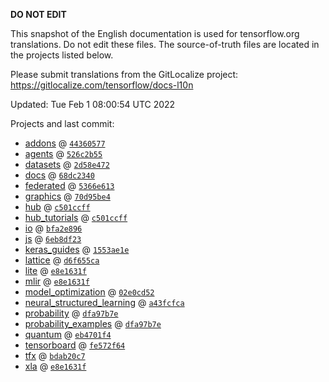 __DO NOT EDIT__

This snapshot of the English documentation is used for tensorflow.org
translations. Do not edit these files. The source-of-truth files are located in
the projects listed below.

Please submit translations from the GitLocalize project: https://gitlocalize.com/tensorflow/docs-l10n

Updated: Tue Feb  1 08:00:54 UTC 2022

Projects and last commit:

- [addons](https://github.com/tensorflow/addons/tree/master/docs) @ <a href='https://github.com/tensorflow/addons/commit/44360577c7856768bab7aa2ed7e8bf16b4b249c2'><code>44360577</code></a>
- [agents](https://github.com/tensorflow/agents/tree/master/docs) @ <a href='https://github.com/tensorflow/agents/commit/526c2b556910b369cf9c7afb6c6138b8ed563d2f'><code>526c2b55</code></a>
- [datasets](https://github.com/tensorflow/datasets/tree/master/docs) @ <a href='https://github.com/tensorflow/datasets/commit/2d58e4729d0b14410a3e576ce724e40887a09211'><code>2d58e472</code></a>
- [docs](https://github.com/tensorflow/docs/tree/master/site/en) @ <a href='https://github.com/tensorflow/docs/commit/68dc2340900a9fcfe549bae264203a1ee297e78f'><code>68dc2340</code></a>
- [federated](https://github.com/tensorflow/federated/tree/main/docs) @ <a href='https://github.com/tensorflow/federated/commit/5366e6134e7bce76544484284eec255cffaebb63'><code>5366e613</code></a>
- [graphics](https://github.com/tensorflow/graphics/tree/master/tensorflow_graphics/g3doc) @ <a href='https://github.com/tensorflow/graphics/commit/70d95be41459f8d3abc1a687ac038839d142d533'><code>70d95be4</code></a>
- [hub](https://github.com/tensorflow/hub/tree/master/docs) @ <a href='https://github.com/tensorflow/hub/commit/c501ccff6be5fd32c35c1cb634125abce51bfc8b'><code>c501ccff</code></a>
- [hub_tutorials](https://github.com/tensorflow/hub/tree/master/examples/colab) @ <a href='https://github.com/tensorflow/hub/commit/c501ccff6be5fd32c35c1cb634125abce51bfc8b'><code>c501ccff</code></a>
- [io](https://github.com/tensorflow/io/tree/master/docs) @ <a href='https://github.com/tensorflow/io/commit/bfa2e89668a7ed9bb5e1b306543cec86bd4dafd9'><code>bfa2e896</code></a>
- [js](https://github.com/tensorflow/tfjs-website/tree/master/docs) @ <a href='https://github.com/tensorflow/tfjs-website/commit/6eb8df23e953c78a168362da791f850cb84fa2ad'><code>6eb8df23</code></a>
- [keras_guides](https://github.com/tensorflow/docs/tree/snapshot-keras/site/en/guide/keras) @ <a href='https://github.com/tensorflow/docs/commit/1553ae1e4a149be71703e2ee60173b3d1e0e8c00'><code>1553ae1e</code></a>
- [lattice](https://github.com/tensorflow/lattice/tree/master/docs) @ <a href='https://github.com/tensorflow/lattice/commit/d6f655ca11523bdf38a431a386bb7c0f9dc7aacb'><code>d6f655ca</code></a>
- [lite](https://github.com/tensorflow/tensorflow/tree/master/tensorflow/lite/g3doc) @ <a href='https://github.com/tensorflow/tensorflow/commit/e8e1631f8e46bc2588f08f89fe2892d3cb2f8035'><code>e8e1631f</code></a>
- [mlir](https://github.com/tensorflow/tensorflow/tree/master/tensorflow/compiler/mlir/g3doc) @ <a href='https://github.com/tensorflow/tensorflow/commit/e8e1631f8e46bc2588f08f89fe2892d3cb2f8035'><code>e8e1631f</code></a>
- [model_optimization](https://github.com/tensorflow/model-optimization/tree/master/tensorflow_model_optimization/g3doc) @ <a href='https://github.com/tensorflow/model-optimization/commit/02e0cd52982c52cd006a9f8f42808ab7a82bb3e3'><code>02e0cd52</code></a>
- [neural_structured_learning](https://github.com/tensorflow/neural-structured-learning/tree/master/g3doc) @ <a href='https://github.com/tensorflow/neural-structured-learning/commit/a43fcfca1f97ecc0ee99e688e5c8bf16c8fb6629'><code>a43fcfca</code></a>
- [probability](https://github.com/tensorflow/probability/tree/main/tensorflow_probability/g3doc) @ <a href='https://github.com/tensorflow/probability/commit/dfa97b7ed84ab7aa568b6a1b93dd8433fd213995'><code>dfa97b7e</code></a>
- [probability_examples](https://github.com/tensorflow/probability/tree/main/tensorflow_probability/examples/jupyter_notebooks) @ <a href='https://github.com/tensorflow/probability/commit/dfa97b7ed84ab7aa568b6a1b93dd8433fd213995'><code>dfa97b7e</code></a>
- [quantum](https://github.com/tensorflow/quantum/tree/master/docs) @ <a href='https://github.com/tensorflow/quantum/commit/eb4701f43c386abac28e99f0ea126cd840410119'><code>eb4701f4</code></a>
- [tensorboard](https://github.com/tensorflow/tensorboard/tree/master/docs) @ <a href='https://github.com/tensorflow/tensorboard/commit/fe572f641e328ba0f9e35a9feb8092d50cf76f36'><code>fe572f64</code></a>
- [tfx](https://github.com/tensorflow/tfx/tree/master/docs) @ <a href='https://github.com/tensorflow/tfx/commit/bdab20c7b26cd3ff8e6fd03d696b0809ee383090'><code>bdab20c7</code></a>
- [xla](https://github.com/tensorflow/tensorflow/tree/master/tensorflow/compiler/xla/g3doc) @ <a href='https://github.com/tensorflow/tensorflow/commit/e8e1631f8e46bc2588f08f89fe2892d3cb2f8035'><code>e8e1631f</code></a>

